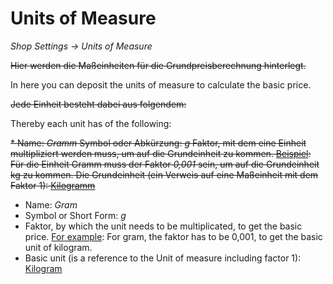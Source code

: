 # Units of Measure

*Shop Settings → Units of Measure*

~~Hier werden die Maßeinheiten für die Grundpreisberechnung hinterlegt.~~

In here you can deposit the units of measure to calculate the basic price.

~~Jede Einheit besteht dabei aus folgendem:~~

Thereby each unit has of the following: 

~~* Name: *Gramm*
Symbol oder Abkürzung: *g*
Faktor, mit dem eine Einheit multipliziert werden muss, um auf die Grundeinheit zu kommen. <u>Beispiel</u>: Für die Einheit Gramm muss der Faktor *0,001* sein, um auf die Grundeinheit kg zu kommen.
Die Grundeinheit (ein Verweis auf eine Maßeinheit mit dem Faktor 1): <u>Kilogramm</u>~~


* Name: *Gram*
* Symbol or Short Form: *g*
* Faktor, by which the unit needs to be multiplicated, to get the basic price.  <u>For example</u>: For gram, the faktor has to be 0,001, to get the basic unit of kilogram.
* Basic unit (is a reference to the Unit of measure including factor 1): <u>Kilogram</u>
